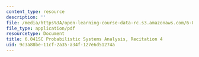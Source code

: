 ```yaml
---
content_type: resource
description: ''
file: /media/https%3A/open-learning-course-data-rc.s3.amazonaws.com/6-041sc-probabilistic-systems-analysis-and-applied-probability-fall-2013/9c3a88be11cf2a35a34f127e6d51274a_MIT6_041SCF13_rec04.pdf
file_type: application/pdf
resourcetype: Document
title: 6.041SC Probabilistic Systems Analysis, Recitation 4
uid: 9c3a88be-11cf-2a35-a34f-127e6d51274a
---
```

